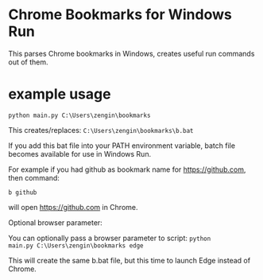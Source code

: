 # Chrome Bookmarks for Windows Run
This parses Chrome bookmarks in Windows, creates useful run commands out of them.

# example usage
<code>python main.py C:\Users\zengin\bookmarks</code>

This creates/replaces:
<code>C:\Users\zengin\bookmarks\b.bat</code>

If you add this bat file into your PATH environment variable, batch file becomes available for use in Windows Run.

For example if you had github as bookmark name for https://github.com, then command:

<code>b github</code>

will open https://github.com in Chrome.

Optional browser parameter:

You can optionally pass a browser parameter to script:
<code>python main.py C:\Users\zengin\bookmarks edge</code>

This will create the same b.bat file, but this time to launch Edge instead of Chrome.
